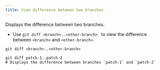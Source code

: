 ```yaml
---
title: View difference between two branches
---
```


Displays the difference between two branches.

- Use `git diff <branch>..<other-branch> ` to view the difference between `<branch>` and `<other-branch>`.

```shell
git diff <branch>..<other-branch>
```

```shell
git diff patch-1..patch-2
# Displays the difference between branches `patch-1` and `patch-2`
```
